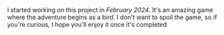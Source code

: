 I started working on this project in *February 2024*. It's an amazing game where the adventure begins as a bird. I don't want to spoil the game, so if you're curious, I hope you'll enjoy it once it's completed

